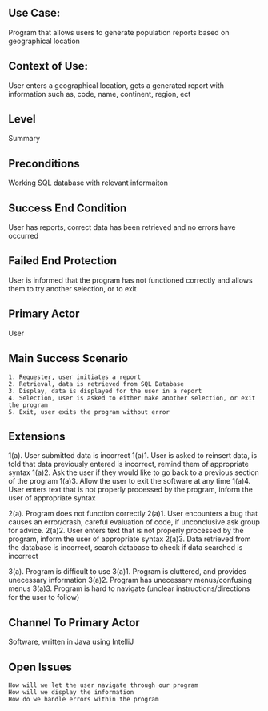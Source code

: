 Use Case:
---------
Program that allows users to generate population reports based on geographical location
 
 
Context of Use:
---------------
User enters a geographical location, gets a generated report with information such as, code, name, continent, region, ect
 
 
Level
-----
Summary
 
 
Preconditions
-------------
Working SQL database with relevant informaiton
 
 
Success End Condition
---------------------
User has reports, correct data has been retrieved and no errors have occurred
 
 
Failed End Protection
---------------------
User is informed that the program has not functioned correctly and allows them to try another selection, or to exit
 
 
Primary Actor
-------------
User
 
 
Main Success Scenario
---------------------
    1. Requester, user initiates a report
    2. Retrieval, data is retrieved from SQL Database
    3. Display, data is displayed for the user in a report
    4. Selection, user is asked to either make another selection, or exit the program
    5. Exit, user exits the program without error
   
   
Extensions
----------
1(a). User submitted data is incorrect
    1(a)1. User is asked to reinsert data, is told that data previously entered is incorrect, remind them of appropriate syntax
    1(a)2. Ask the user if they would like to go back to a previous section of the program
    1(a)3. Allow the user to exit the software at any time
    1(a)4. User enters text that is not properly processed by the program, inform the user of appropriate syntax
   
2(a). Program does not function correctly
    2(a)1. User encounters a bug that causes an error/crash, careful evaluation of code, if unconclusive ask group for advice.
    2(a)2. User enters text that is not properly processed by the program, inform the user of appropriate syntax
    2(a)3. Data retrieved from the database is incorrect, search database to check if data searched is incorrect
   
3(a). Program is difficult to use
    3(a)1. Program is cluttered, and provides unecessary information
    3(a)2. Program has unecessary menus/confusing menus
    3(a)3. Program is hard to navigate (unclear instructions/directions for the user to follow)
   
 
Channel To Primary Actor
-------------------------
Software, written in Java using IntelliJ
   
   
Open Issues
-----------
    How will we let the user navigate through our program
    How will we display the information
    How do we handle errors within the program